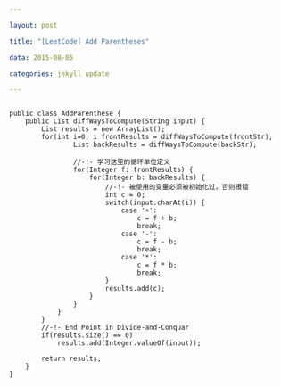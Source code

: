 ```yaml
---

layout: post

title: "[LeetCode] Add Parentheses"

data: 2015-08-05

categories: jekyll update

---
```



<link rel="stylesheet" href="/stylesheets/highlightstyles/default.css">

<script src="/javascripts/highlight.pack.js"></script>

<script>hljs.initHighlightingOnLoad();</script>

<pre><code class="java">
public class AddParenthese {
    public List<Integer> diffWaysToCompute(String input) {
        List<Integer> results = new ArrayList<Integer>();
        for(int i=0; i<input.length(); i++) {
            if(input.charAt(i) == '-'
                    || input.charAt(i) == '+'
                    || input.charAt(i) == '*') { 
                String frontStr = input.substring(0, i);
                String backStr = input.substring(i+1, input.length());

                List<Integer> frontResults = diffWaysToCompute(frontStr);
                List<Integer> backResults = diffWaysToCompute(backStr);

                //-!- 学习这里的循环单位定义
                for(Integer f: frontResults) {              
                    for(Integer b: backResults) {
                        //-!- 被使用的变量必须被初始化过，否则报错 
                        int c = 0;
                        switch(input.charAt(i)) {
                            case '+':
                                c = f + b;
                                break;
                            case '-':
                                c = f - b;
                                break;
                            case '*':
                                c = f * b;
                                break;
                        }
                        results.add(c);
                    }
                }
            }
        }
        //-!- End Point in Divide-and-Conquar
        if(results.size() == 0)
            results.add(Integer.valueOf(input));
        
        return results;
    }
}
</code></pre>

